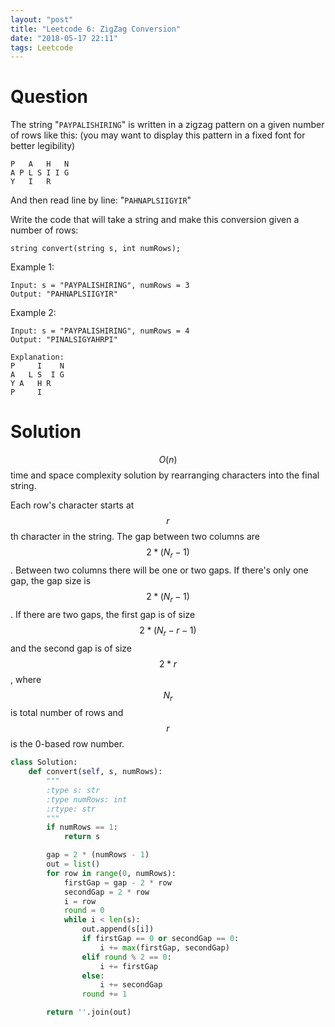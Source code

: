 ```yaml
---
layout: "post"
title: "Leetcode 6: ZigZag Conversion"
date: "2018-05-17 22:11"
tags: Leetcode
---
```


# Question
The string "`PAYPALISHIRING`" is written in a zigzag pattern on a given number of rows like this: (you may want to display this pattern in a fixed font for better legibility)
```
P   A   H   N
A P L S I I G
Y   I   R
```
And then read line by line: "`PAHNAPLSIIGYIR`"

Write the code that will take a string and make this conversion given a number of rows:

```
string convert(string s, int numRows);
```

Example 1:
```
Input: s = "PAYPALISHIRING", numRows = 3
Output: "PAHNAPLSIIGYIR"
```

Example 2:
```
Input: s = "PAYPALISHIRING", numRows = 4
Output: "PINALSIGYAHRPI"

Explanation:
P     I    N
A   L S  I G
Y A   H R
P     I
```

# Solution
$$O(n)$$ time and space complexity solution by rearranging characters into the final string.

Each row's character starts at $$r$$th character in the string. The gap between two columns are $$2*(N_r-1)$$. Between two columns there will be one or two gaps. If there's only one gap, the gap size is $$2*(N_r-1)$$. If there are two gaps, the first gap is of size $$2*(N_r - r - 1)$$ and the second gap is of size $$2*r$$, where $$N_r$$ is total number of rows and $$r$$ is the 0-based row number.

```python
class Solution:
    def convert(self, s, numRows):
        """
        :type s: str
        :type numRows: int
        :rtype: str
        """
        if numRows == 1:
            return s

        gap = 2 * (numRows - 1)
        out = list()
        for row in range(0, numRows):
            firstGap = gap - 2 * row
            secondGap = 2 * row
            i = row
            round = 0
            while i < len(s):
                out.append(s[i])
                if firstGap == 0 or secondGap == 0:
                    i += max(firstGap, secondGap)
                elif round % 2 == 0:
                    i += firstGap
                else:
                    i += secondGap
                round += 1

        return ''.join(out)
```
